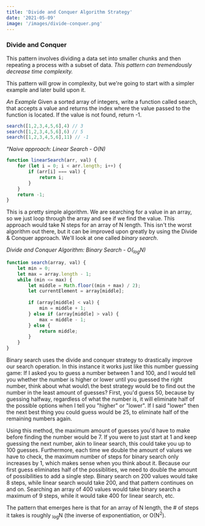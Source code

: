 ```yaml
---
title: 'Divide and Conquer Algorithm Strategy'
date: '2021-05-09'
image: '/images/divide-conquer.png'
---
```


### Divide and Conquer
This pattern involves dividing a data set into smaller chunks and then repeating a process with a subset of data. *This pattern can tremendously decrease time complexity.*

This pattern will grow in complexity, but we're going to start with a simpler example and later build upon it. 

*An Example*
Given a sorted array of integers, write a function called search, that accepts a value and returns the index where the value passed to the function is located. If the value is not found, return -1.
```js
search([1,2,3,4,5,6],4) // 3
search([1,2,3,4,5,6],6) // 5
search([1,2,3,4,5,6],11) // -1
```
*"Naive approach: Linear Search - O(N)*
```js
function linearSearch(arr, val) {
	for (let i = 0; i < arr.length; i++) {
		if (arr[i] === val) {
			return i;
		}
	}
	return -1;
}
```
This is a pretty simple algorithm. We are searching for a value in an array, so we just loop through the array and see if we find the value. This approach would take N steps for an array of N length. This isn't the worst algorithm out there, but it can be improved upon greatly by using the Divide & Conquer approach. We'll look at one called *binary search*.

*Divide and Conquer Algorithm: Binary Search - O(<sub>log</sub>N)*
```js
function search(array, val) {
	let min = 0;
	let max = array.length - 1;
	while (min <= max) {
		let middle = Math.floor((min + max) / 2);
		let currentElement = array[middle];
		
		if (array[middle] < val) {
			min = middle + 1;
		} else if (array[middle] > val) {
			max = middle - 1;
		} else {
			return middle;
		}
	}
}
```
Binary search uses the divide and conquer strategy to drastically improve our search operation. In this instance it works just like this number guessing game: If I asked you to guess a number between 1 and 100, and I would tell you whether the number is higher or lower until you guessed the right number, think about what would\ the best strategy would be to find out the number in the least amount of guesses? First, you'd guess 50, because by guessing halfway, regardless of what the number is, it will eliminate half of the possible options when I tell you "higher" or "lower". If I said "lower" then the next best thing you could guess would be 25, to eliminate half of the remaining numbers again.

Using this method, the maximum amount of guesses you'd have to make before finding the number would be 7. If you were to just start at 1 and keep guessing the next number, akin to linear search, this could take you up to 100 guesses. Furthermore, each time we double the amount of values we have to check, the maximum number of steps for binary search only increases by 1, which makes sense when you think about it. Because our first guess eliminates half of the possiblities, we need to double the amount of possibilities to add a single step. Binary search on 200 values would take 8 steps, while linear search would take 200, and that pattern continues on and on. Searching an array of 400 values would take binary search a maximum of 9 steps, while it would take 400 for linear search, etc. 

The pattern that emerges here is that for an array of N length, the # of steps it takes is roughly <sub>log</sub>N (the inverse of exponentiation, or O(N<sup>2</sup>).